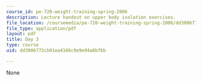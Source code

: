 ```yaml
---
course_id: pe-720-weight-training-spring-2006
description: Lecture handout on upper body isolation exercises.
file_location: /coursemedia/pe-720-weight-training-spring-2006/dd3006772cb01ea4166c9e9e94a8bfbb_day3.pdf
file_type: application/pdf
layout: pdf
title: Day 3
type: course
uid: dd3006772cb01ea4166c9e9e94a8bfbb

---
```

None